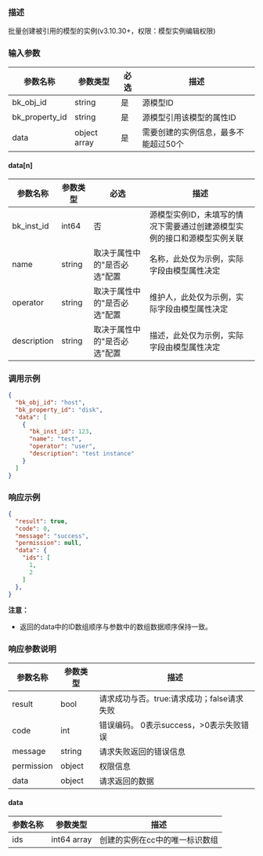 ### 描述

批量创建被引用的模型的实例(v3.10.30+，权限：模型实例编辑权限)

### 输入参数

| 参数名称           | 参数类型         | 必选 | 描述                  |
|----------------|--------------|----|---------------------|
| bk_obj_id      | string       | 是  | 源模型ID               |
| bk_property_id | string       | 是  | 源模型引用该模型的属性ID       |
| data           | object array | 是  | 需要创建的实例信息，最多不能超过50个 |

#### data[n]

| 参数名称        | 参数类型   | 必选              | 描述                                    |
|-------------|--------|-----------------|---------------------------------------|
| bk_inst_id  | int64  | 否               | 源模型实例ID，未填写的情况下需要通过创建源模型实例的接口和源模型实例关联 |
| name        | string | 取决于属性中的"是否必选"配置 | 名称，此处仅为示例，实际字段由模型属性决定                 |
| operator    | string | 取决于属性中的"是否必选"配置 | 维护人，此处仅为示例，实际字段由模型属性决定                |
| description | string | 取决于属性中的"是否必选"配置 | 描述，此处仅为示例，实际字段由模型属性决定                 |

### 调用示例

```json
{
  "bk_obj_id": "host",
  "bk_property_id": "disk",
  "data": [
    {
      "bk_inst_id": 123,
      "name": "test",
      "operator": "user",
      "description": "test instance"
    }
  ]
}
```

### 响应示例

```json
{
  "result": true,
  "code": 0,
  "message": "success",
  "permission": null,
  "data": {
    "ids": [
      1,
      2
    ]
  },
}
```

**注意：**

- 返回的data中的ID数组顺序与参数中的数组数据顺序保持一致。

### 响应参数说明

| 参数名称       | 参数类型   | 描述                         |
|------------|--------|----------------------------|
| result     | bool   | 请求成功与否。true:请求成功；false请求失败 |
| code       | int    | 错误编码。 0表示success，>0表示失败错误  |
| message    | string | 请求失败返回的错误信息                |
| permission | object | 权限信息                       |
| data       | object | 请求返回的数据                    |

#### data

| 参数名称 | 参数类型        | 描述               |
|------|-------------|------------------|
| ids  | int64 array | 创建的实例在cc中的唯一标识数组 |
